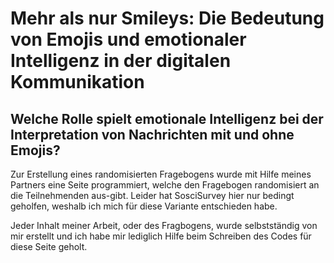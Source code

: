 # Mehr als nur Smileys: Die Bedeutung von Emojis und emotionaler Intelligenz in der digitalen Kommunikation
## Welche Rolle spielt emotionale Intelligenz bei der Interpretation von Nachrichten mit und ohne Emojis?

Zur Erstellung eines randomisierten Fragebogens wurde mit Hilfe meines Partners eine Seite programmiert, welche den Fragebogen randomisiert an die Teilnehmenden aus-gibt. 
Leider hat SosciSurvey hier nur bedingt geholfen, weshalb ich mich für diese Variante entschieden habe.

Jeder Inhalt meiner Arbeit, oder des Fragbogens, wurde selbstständig von mir erstellt und ich habe mir lediglich Hilfe beim Schreiben des Codes für diese Seite geholt.
